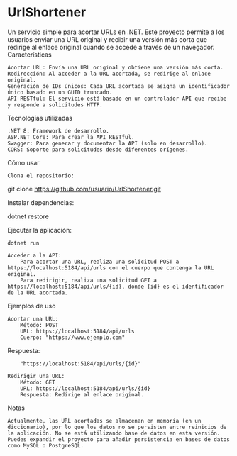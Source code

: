 # UrlShortener

Un servicio simple para acortar URLs en .NET. Este proyecto permite a los usuarios enviar una URL original y recibir una versión más corta que redirige al enlace original cuando se accede a través de un navegador.
Características

    Acortar URL: Envía una URL original y obtiene una versión más corta.
    Redirección: Al acceder a la URL acortada, se redirige al enlace original.
    Generación de IDs únicos: Cada URL acortada se asigna un identificador único basado en un GUID truncado.
    API RESTful: El servicio está basado en un controlador API que recibe y responde a solicitudes HTTP.

Tecnologías utilizadas

    .NET 8: Framework de desarrollo.
    ASP.NET Core: Para crear la API RESTful.
    Swagger: Para generar y documentar la API (solo en desarrollo).
    CORS: Soporte para solicitudes desde diferentes orígenes.

Cómo usar

    Clona el repositorio:

git clone https://github.com/usuario/UrlShortener.git

Instalar dependencias:

dotnet restore

Ejecutar la aplicación:

    dotnet run

    Acceder a la API:
        Para acortar una URL, realiza una solicitud POST a https://localhost:5184/api/urls con el cuerpo que contenga la URL original.
        Para redirigir, realiza una solicitud GET a https://localhost:5184/api/urls/{id}, donde {id} es el identificador de la URL acortada.

Ejemplos de uso

    Acortar una URL:
        Método: POST
        URL: https://localhost:5184/api/urls
        Cuerpo: "https://www.ejemplo.com"

Respuesta:

        "https://localhost:5184/api/urls/{id}"

    Redirigir una URL:
        Método: GET
        URL: https://localhost:5184/api/urls/{id}
        Respuesta: Redirige al enlace original.

Notas

    Actualmente, las URL acortadas se almacenan en memoria (en un diccionario), por lo que los datos no se persisten entre reinicios de la aplicación. No se está utilizando base de datos en esta versión.
    Puedes expandir el proyecto para añadir persistencia en bases de datos como MySQL o PostgreSQL.
